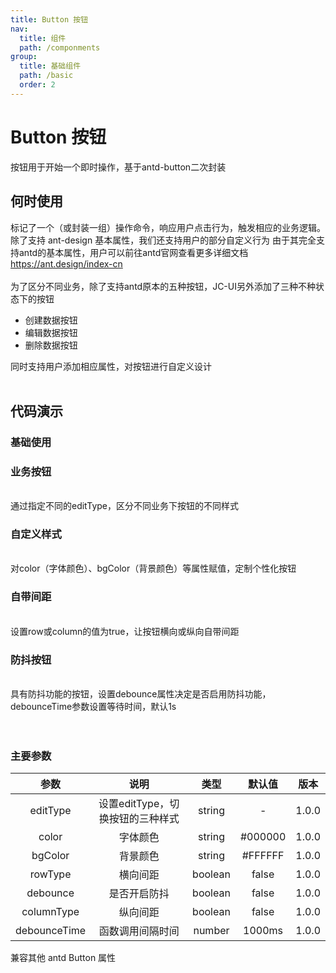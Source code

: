 ```yaml
---
title: Button 按钮
nav:
  title: 组件
  path: /componments
group:
  title: 基础组件
  path: /basic
  order: 2
---
```


# Button 按钮

按钮用于开始一个即时操作，基于antd-button二次封装
<br/>
## 何时使用


标记了一个（或封装一组）操作命令，响应用户点击行为，触发相应的业务逻辑。
除了支持 ant-design 基本属性，我们还支持用户的部分自定义行为
由于其完全支持antd的基本属性，用户可以前往antd官网查看更多详细文档
<a>https://ant.design/index-cn</a>  
<br/>
为了区分不同业务，除了支持antd原本的五种按钮，JC-UI另外添加了三种不种状态下的按钮
 <ul>
   <li>创建数据按钮</li>
   <li>编辑数据按钮</li>
   <li>删除数据按钮</li>
</ul>
同时支持用户添加相应属性，对按钮进行自定义设计
<br/>
<br/>

## 代码演示

### 基础使用
<code src='./demos/demo1.jsx' ></code>

### 业务按钮

<code src='./demos/demo2.jsx' ></code>
<br/>
通过指定不同的editType，区分不同业务下按钮的不同样式

### 自定义样式
<code src='./demos/demo3.jsx' ></code>
<br/>
对color（字体颜色）、bgColor（背景颜色）等属性赋值，定制个性化按钮

### 自带间距
<code src='./demos/demo4.jsx' ></code>
<br/>
设置row或column的值为true，让按钮横向或纵向自带间距

### 防抖按钮
<code src='./demos/demo5.jsx' ></code>
<br/>
具有防抖功能的按钮，设置debounce属性决定是否启用防抖功能，debounceTime参数设置等待时间，默认1s
<br/>
<br/>
<br/>
### 主要参数

| 参数  |                            说明                              |                 类型                  |    默认值   |  版本  |
| :---: | :---------------------------------------------------------: | :-----------------------------------:|   :----:   | :---: |
| editType |              设置editType，切换按钮的三种样式                 |               string                |     -      | 1.0.0 |
| color    |                     字体颜色                               |               string                |   #000000  | 1.0.0 |
| bgColor  |                     背景颜色                               |               string                |   #FFFFFF  | 1.0.0 |
| rowType |                    横向间距                               |               boolean               |   false    | 1.0.0 |
| debounce |                     是否开启防抖                            |               boolean               |   false    | 1.0.0 
| columnType |                    纵向间距                               |               boolean               |   false    | 1.0.0 ||
| debounceTime |                 函数调用间隔时间                         |               number               |   1000ms    | 1.0.0 |


兼容其他 antd Button 属性
